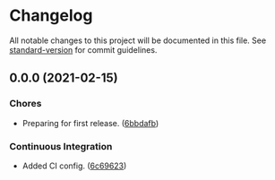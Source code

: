 # Changelog

All notable changes to this project will be documented in this file. See [standard-version](https://github.com/conventional-changelog/standard-version) for commit guidelines.

## 0.0.0 (2021-02-15)


### Chores

* Preparing for first release. ([6bbdafb](https://github.com/Anadian/concise-buffer/commit/6bbdafbcb66bcce0a190934866957d9bdbb7db25))


### Continuous Integration

* Added CI config. ([6c69623](https://github.com/Anadian/concise-buffer/commit/6c6962359dd36c850a635bfa5eff6b066d480574))
